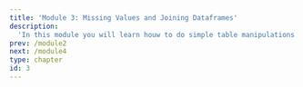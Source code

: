 ```yaml
---
title: 'Module 3: Missing Values and Joining Dataframes'
description:
  'In this module you will learn houw to do simple table manipulations (modifying columns inplace with and without the apply function. You will also learn about method chaining conventions (style, including multi-line).'
prev: /module2
next: /module4
type: chapter
id: 3
---
```

